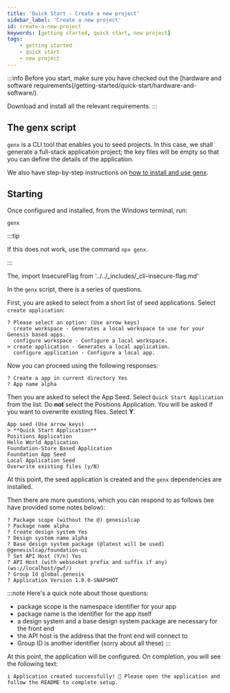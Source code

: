 ```yaml
---
title: 'Quick Start - Create a new project'
sidebar_label: 'Create a new project'
id: create-a-new-project
keywords: [getting started, quick start, new project]
tags:
    - getting started
    - quick start
    - new project
---
```


:::info
Before you start, make sure you have checked out the [hardware and software requirements(/getting-started/quick-start/hardware-and-software/). 

Download and install all the relevant requirements.
:::

## The genx script
`genx` is a CLI tool that enables you to seed projects. In this case, we shall generate a full-stack application project; the key files will be empty so that you can define the details of the application.

We also have step-by-step instructions on [how to install and use genx](../../../getting-started/prerequisites/genx/).

## Starting

Once configured and installed, from the Windows terminal, run:

```shell title="Windows Terminal"
genx
```

:::tip

If this does not work, use the command `npx genx`.

:::

The, import InsecureFlag from '../../_includes/_cli-insecure-flag.md'

<InsecureFlag />

In the `genx` script, there is a series of questions.

First, you are asked to select from a short list of seed applications. Select `create application`:

```shell title="Windows Terminal"
? Please select an option: (Use arrow keys)
  create workspace - Generates a local workspace to use for your Genesis based apps.
  configure workspace - Configure a local workspace.
> create application - Generates a local application.
  configure application - Configure a local app.
```
Now you can proceed using the following responses:

```shell title="Windows Terminal"
? Create a app in current directory Yes
? App name alpha
```

Then you are asked to select the App Seed. Select `Quick Start Application` from the list. Do **not** select the Positions Application.
You will be asked if you want to overwrite existing files. Select **Y**.

  ```shell title="Windows Terminal"
App seed (Use arrow keys)
> **Quick Start Application**
  Positions Application
  Hello World Application
  Foundation-Store Based Application
  Foundation App Seed
  Local Application Seed
  Overwrite existing files (y/N)
  ```

At this point, the seed application is created and the `genx` dependencies are installed.

Then there are more questions, which you can respond to as follows (we have provided some notes below):

```shell title="Windows Terminal"
? Package scope (without the @) genesislcap
? Package name alpha
? Create design system Yes
? Design system name alpha
? Base design system package (@latest will be used) @genesislcap/foundation-ui
? Set API Host (Y/n) Yes
? API Host (with websocket prefix and suffix if any) (ws://localhost/gwf/)
? Group Id global.genesis
? Application Version 1.0.0-SNAPSHOT
```
:::note
Here's a quick note about those questions:
- package scope is the namespace identifier for your app
- package name is the identifier for the app itself
- a design system and a base design system package are necessary for the front end 
- the API host is the address that the front end will connect to
- Group ID is another identifier (sorry about all these)
:::

At this point, the application will be configured. On completion, you will see the following text:

```shell title="Windows Terminal"
i Application created successfully! 🎉 Please open the application and follow the README to complete setup.
```
